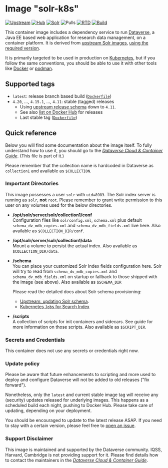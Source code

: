 # Image "solr-k8s"

[![Upstream](https://img.shields.io/badge/Dataverse-v4.20-important.svg)](https://github.com/IQSS/dataverse/releases/v4.20)
[![Hub](https://img.shields.io/static/v1.svg?label=image&message=solr-k8s&logo=docker)](https://hub.docker.com/r/iqss/solr-k8s)
[![Solr](https://img.shields.io/static/v1.svg?label=upstream&message=7.3.1&logo=docker)](https://hub.docker.com/_/solr)
![Pulls](https://img.shields.io/docker/pulls/iqss/solr-k8s)
[![RTD](https://img.shields.io/readthedocs/dataverse-k8s)](https://dataverse-k8s.readthedocs.io)
[![Build](https://jenkins.dataverse.org/job/dataverse-k8s/job/image-solr/job/release/badge/icon?subject=release&status=pushed&color=purple)](https://jenkins.dataverse.org/job/dataverse-k8s/job/image-solr/job/release)

This container image includes a dependency service to run [Dataverse](https://dataverse.org), a
Java EE based web application for research data management, on a container platform.
It is derived from [upstream Solr images](https://hub.docker.com/_/solr), [using the
required version](http://guides.dataverse.org/en/4.20/installation/prerequisites.html#solr).

It is primarily targeted to be used in production on [Kubernetes](https://kubernetes.io),
but if you follow the same conventions, you should be able to use it with other tools
like [Docker](https://docker.io) or [podman](https://podman.io).

## Supported tags

- `latest`: release branch based build ([`Dockerfile`](https://github.com/IQSS/dataverse-kubernetes/blob/release/docker/dataverse-k8s/glassfish/Dockerfile))
- `4.20`, ..., `4.15.1`, ..., `4.11`: stable (tagged) releases
  - Using [upstream release schema](https://github.com/IQSS/dataverse/releases/) down to `4.11`.
  - See also [list on Docker Hub](https://hub.docker.com/r/iqss/dataverse-k8s/tags?page=1&ordering=last_updated&name=4.)
    for releases
  - Last stable tag ([`Dockerfile`](https://github.com/IQSS/dataverse-kubernetes/blob/v4.20/docker/solr-k8s/Dockerfile))

## Quick reference

Below you will find some documentation about the image itself.
To fully understand how to use it, you should go to the
[*Dataverse Cloud & Container Guide*](https://dataverse-k8s.rtfd.io).
(This file is part of it.)

Please remember that the collection name is hardcoded in Dataverse as `collection1`
and available as `$COLLECTION`.

### Important Directories

This image possesses a user `solr` with `uid=8983`. The Solr index server
is running as `solr`, **not** `root`. Please remember to grant write permission
to this user on any volumes used for the below directories.

- **/opt/solr/server/solr/collection1/conf** <br />
  Configuration files like `solrconfig.xml`, `schema.xml` plus default
  `schema_dv_mdb_copies.xml` and `schema_dv_mdb_fields.xml` live here.
  Also available as `$COLLECTION_DIR/conf`.
- **/opt/solr/server/solr/collection1/data** <br />
  Mount a volume to persist the actual index. Also available as `$COLLECTION_DIR/data`.
- **/schema** <br />
  You can place your customized Solr Index fields configuration here.
  Solr will try to read from `schema_dv_mdb_copies.xml` and `schema_dv_mdb_fields.xml`
  on startup or fallback to those shipped with the image (see above).
  Also available as `$SCHEMA_DIR`

  Please read the detailed docs about Solr schema provisioning:
   - [Upstream: updating Solr schema](http://guides.dataverse.org/en/4.20/admin/metadatacustomization.html#updating-the-solr-schema).
   - [Kubernetes `Job`s for Search Index](https://dataverse-k8s.rtfd.io/en/4.20/day2/job-index.html)
- **/scripts** <br />
  A collection of scripts for init containers and sidecars. See guide for more
  information on those scripts. Also available as `$SCRIPT_DIR`.

### Secrets and Credentials

This container does not use any secrets or credentials right now.

### Update policy

Please be aware that future enhancements to scripting and more used to deploy and
configure Dataverse will not be added to old releases ("fix forward").

Nonetheless, only the `latest` and current stable image tag will receive any (security)
updates released for underlying images. This happens as a scheduled build each
night, pushing to Docker Hub. Please take care of updating, depending on your deployment.

You should be encouraged to update to the latest release ASAP.
If you need to stay with a certain version, please feel free to [open an issue](https://github.com/IQSS/dataverse-kubernetes/issues/new).

### Support Disclaimer

This image is maintained and supported by the Dataverse community. IQSS, Harvard, Cambridge
is not providing support for it. Please find details how to contact the maintainers
in the [*Dataverse Cloud & Container Guide*](https://dataverse-k8s.rtfd.io).
